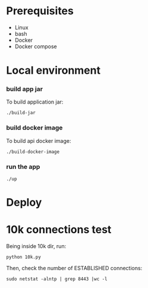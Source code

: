 # Prerequisites

- Linux
- bash
- Docker
- Docker compose

# Local environment

### build app jar

To build application jar:

```./build-jar```

### build docker image

To build api docker image:

```./build-docker-image```


### run the app

```./up```

# Deploy



# 10k connections test

Being inside 10k dir, run:

``` python 10k.py ```

Then, check the number of ESTABLISHED connections:

``` sudo netstat -alntp | grep 8443 |wc -l ```